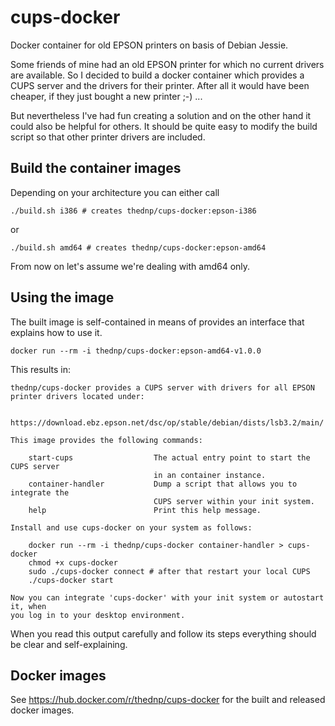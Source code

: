 # cups-docker
Docker container for old EPSON printers on basis of Debian Jessie.

Some friends of mine had an old EPSON printer for which no current drivers are available. 
So I decided to build a docker container which provides a CUPS server and the drivers for their printer. 
After all it would have been cheaper, if they just bought a new printer ;-) ...

But nevertheless I've had fun creating a solution and on the other hand it could also be helpful for others. 
It should be quite easy to modify the build script so that other printer drivers are included.

## Build the container images

Depending on your architecture you can either call
```
./build.sh i386 # creates thednp/cups-docker:epson-i386
```

or 
```
./build.sh amd64 # creates thednp/cups-docker:epson-amd64
```
From now on let's assume we're dealing with amd64 only.

## Using the image
The built image is self-contained in means of provides an interface that explains how to use it. 
```
docker run --rm -i thednp/cups-docker:epson-amd64-v1.0.0
``` 
This results in:
```
thednp/cups-docker provides a CUPS server with drivers for all EPSON printer drivers located under:

    https://download.ebz.epson.net/dsc/op/stable/debian/dists/lsb3.2/main/

This image provides the following commands:

    start-cups                  The actual entry point to start the CUPS server 
                                in an container instance.
    container-handler           Dump a script that allows you to integrate the
                                CUPS server within your init system.
    help                        Print this help message.

Install and use cups-docker on your system as follows:

    docker run --rm -i thednp/cups-docker container-handler > cups-docker
    chmod +x cups-docker
    sudo ./cups-docker connect # after that restart your local CUPS
    ./cups-docker start

Now you can integrate 'cups-docker' with your init system or autostart it, when
you log in to your desktop environment.
```
When you read this output carefully and follow its steps everything should be clear and self-explaining.

## Docker images
See https://hub.docker.com/r/thednp/cups-docker for the built and released docker images.